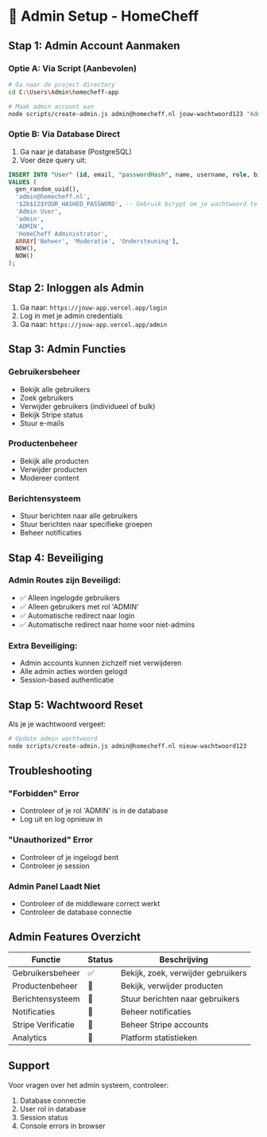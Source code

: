 # 🔐 Admin Setup - HomeCheff

## **Stap 1: Admin Account Aanmaken**

### **Optie A: Via Script (Aanbevolen)**
```bash
# Ga naar de project directory
cd C:\Users\Admin\homecheff-app

# Maak admin account aan
node scripts/create-admin.js admin@homecheff.nl jouw-wachtwoord123 "Admin User"
```

### **Optie B: Via Database Direct**
1. Ga naar je database (PostgreSQL)
2. Voer deze query uit:
```sql
INSERT INTO "User" (id, email, "passwordHash", name, username, role, bio, interests, "createdAt", "updatedAt")
VALUES (
  gen_random_uuid(),
  'admin@homecheff.nl',
  '$2b$12$YOUR_HASHED_PASSWORD', -- Gebruik bcrypt om je wachtwoord te hashen
  'Admin User',
  'admin',
  'ADMIN',
  'HomeCheff Administrator',
  ARRAY['Beheer', 'Moderatie', 'Ondersteuning'],
  NOW(),
  NOW()
);
```

## **Stap 2: Inloggen als Admin**

1. Ga naar: `https://jouw-app.vercel.app/login`
2. Log in met je admin credentials
3. Ga naar: `https://jouw-app.vercel.app/admin`

## **Stap 3: Admin Functies**

### **Gebruikersbeheer**
- Bekijk alle gebruikers
- Zoek gebruikers
- Verwijder gebruikers (individueel of bulk)
- Bekijk Stripe status
- Stuur e-mails

### **Productenbeheer**
- Bekijk alle producten
- Verwijder producten
- Modereer content

### **Berichtensysteem**
- Stuur berichten naar alle gebruikers
- Stuur berichten naar specifieke groepen
- Beheer notificaties

## **Stap 4: Beveiliging**

### **Admin Routes zijn Beveiligd:**
- ✅ Alleen ingelogde gebruikers
- ✅ Alleen gebruikers met rol 'ADMIN'
- ✅ Automatische redirect naar login
- ✅ Automatische redirect naar home voor niet-admins

### **Extra Beveiliging:**
- Admin accounts kunnen zichzelf niet verwijderen
- Alle admin acties worden gelogd
- Session-based authenticatie

## **Stap 5: Wachtwoord Reset**

Als je je wachtwoord vergeet:
```bash
# Update admin wachtwoord
node scripts/create-admin.js admin@homecheff.nl nieuw-wachtwoord123
```

## **Troubleshooting**

### **"Forbidden" Error**
- Controleer of je rol 'ADMIN' is in de database
- Log uit en log opnieuw in

### **"Unauthorized" Error**
- Controleer of je ingelogd bent
- Controleer je session

### **Admin Panel Laadt Niet**
- Controleer of de middleware correct werkt
- Controleer de database connectie

## **Admin Features Overzicht**

| Functie | Status | Beschrijving |
|---------|--------|--------------|
| Gebruikersbeheer | ✅ | Bekijk, zoek, verwijder gebruikers |
| Productenbeheer | 🚧 | Bekijk, verwijder producten |
| Berichtensysteem | 🚧 | Stuur berichten naar gebruikers |
| Notificaties | 🚧 | Beheer notificaties |
| Stripe Verificatie | 🚧 | Beheer Stripe accounts |
| Analytics | 🚧 | Platform statistieken |

## **Support**

Voor vragen over het admin systeem, controleer:
1. Database connectie
2. User rol in database
3. Session status
4. Console errors in browser


